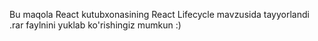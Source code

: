 Bu maqola React kutubxonasining React Lifecycle mavzusida tayyorlandi .rar faylnini yuklab ko'rishingiz mumkun :)
